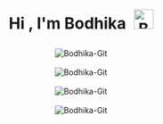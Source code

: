<!--START_SECTION:TITLE-->
# <p align = center>Hi , I'm Bodhika&ensp;<img src="https://media.giphy.com/media/hvRJCLFzcasrR4ia7z/giphy.gif" alt= "Bodhika-Git" width="35"></p>
<!--END_SECTION:TITLE-->

<!--START_SECTION:README-STATS-->
<div align = "center">
    <img src = "https://github-readme-stats.vercel.app/api?username=Bodhika-Git&show_icons=true&theme=default&hide_border=false&include_all_commits=true&count_private=false" alt = "Bodhika-Git"/> 
</div>
<!--END_SECTION:README-STATS--><br/>

<!--START_SECTION:README-STATS-LANGUAGES-->
<div align = "center">
    <img src = "https://github-readme-stats.vercel.app/api/top-langs/?username=Bodhika-Git&langs_count=8&theme=default&hide_border=false" alt = "Bodhika-Git"/> 
</div>
<!--END_SECTION:README-STATS-LANGUAGES--><br/>

<!--START_SECTION:STREAK-STATS-->
<div align = "center">
    <img src = "https://streak-stats.demolab.com/?user=Bodhika-Git&theme=default&hide_border=false" alt = "Bodhika-Git"/> 
</div>
<!--END_SECTION:STREAK-STATS--><br/>

<!--START_SECTION:PROFILE-TROPHY-->
<div align = "center">
    <img src = "https://github-profile-trophy.vercel.app/?username=Bodhika-Git&theme=gruvbox&no-frame=true&no-bg=true&margin-w=2&column=-1" alt = "Bodhika-Git"/> 
</div>
<!--END_SECTION:PROFILE-TROPHY--><br/>

<!--START_SECTION:waka-->
<!--END_SECTION:waka-->


<!-- Created with CreateME profile readme generator-->